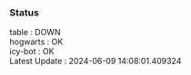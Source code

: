 ### Status


table : DOWN  
hogwarts : OK  
icy-bot : OK  
Latest Update : 2024-06-09 14:08:01.409324
